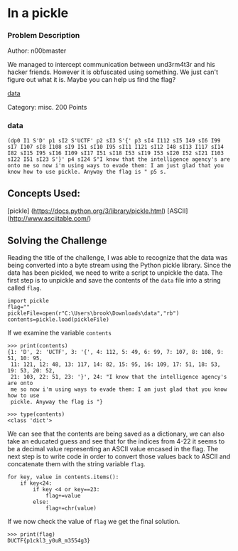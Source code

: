 # In a pickle

### Problem Description

Author: n00bmaster

We managed to intercept communication between und3rm4t3r and his hacker friends. However it is obfuscated using something.
We just can't figure out what it is. Maybe you can help us find the flag?

[data](https://play.duc.tf/files/5f85a352ae3eaf93f5adf9cb06074ea0/data?token=eyJ1c2VyX2lkIjoyNDc4LCJ0ZWFtX2lkIjoxMDI2LCJmaWxlX2lkIjozM30.X2dFng.hYWA6IafRlMg4Q5kKhue7CHKnik)

Category: misc. 200 Points

### data
``
(dp0
I1
S'D'
p1
sI2
S'UCTF'
p2
sI3
S'{'
p3
sI4
I112
sI5
I49
sI6
I99
sI7
I107
sI8
I108
sI9
I51
sI10
I95
sI11
I121
sI12
I48
sI13
I117
sI14
I82
sI15
I95
sI16
I109
sI17
I51
sI18
I53
sI19
I53
sI20
I52
sI21
I103
sI22
I51
sI23
S'}'
p4
sI24
S"I know that the intelligence agency's are onto me so now i'm using ways to evade them: I am just glad that you know how to use pickle. Anyway the flag is "
p5
s.
``

## Concepts Used:
[pickle] (https://docs.python.org/3/library/pickle.html)
[ASCII] (http://www.asciitable.com/)

## Solving the Challenge
Reading the title of the challenge, I was able to recognize that the data was being converted into a byte stream using the Python pickle library. 
Since the data has been pickled, we need to write a script to unpickle the data. The first step is to unpickle and save the contents of the `data` file into a
string called `flag`.
```
import pickle
flag=""
pickleFile=open(r"C:\Users\brook\Downloads\data","rb")
contents=pickle.load(pickleFile)
```
If we examine the variable `contents`
```
>>> print(contents)
{1: 'D', 2: 'UCTF', 3: '{', 4: 112, 5: 49, 6: 99, 7: 107, 8: 108, 9: 51, 10: 95,
 11: 121, 12: 48, 13: 117, 14: 82, 15: 95, 16: 109, 17: 51, 18: 53, 19: 53, 20: 52,
 21: 103, 22: 51, 23: '}', 24: "I know that the intelligence agency's are onto
 me so now i'm using ways to evade them: I am just glad that you know how to use
 pickle. Anyway the flag is "}

>>> type(contents)
<class 'dict'>
```
We can see that the contents are being saved as a dictionary, we can also take an educated guess and see that 
for the indices from 4-22 it seems to be a decimal value representing an ASCII value encased in the flag. The next step is to write code
in order to convert those values back to ASCII and concatenate them with the string variable `flag`.
```
for key, value in contents.items():
    if key<24:
        if key <4 or key==23:
            flag+=value
        else:
            flag+=chr(value)
```
If we now check the value of `flag` we get the final solution.
```
>>> print(flag)
DUCTF{p1ckl3_y0uR_m3554g3}
```

